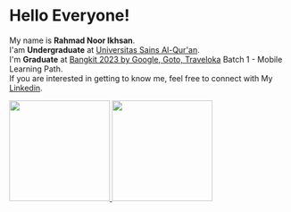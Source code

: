 # Hello Everyone! 

My name is **Rahmad Noor Ikhsan**.\
I'am **Undergraduate** at [Universitas Sains Al-Qur'an](https://unsiq.ac.id/).\
I'm **Graduate** at [Bangkit 2023 by Google, Goto, Traveloka](https://www.dicoding.com/programs/bangkit) Batch 1 - Mobile Learning Path.\
If you are interested in getting to know me, feel free to connect with My [Linkedin](https://www.linkedin.com/in/rahmad-noor-ikhsan-b40747221/).

<p align="left">
<a href="https://github.com/rahmadnoorikhsan">
  <img height="180em" src="https://github-readme-stats-eight-theta.vercel.app/api?username=rahmadnoorikhsan&show_icons=true&theme=algolia&include_all_commits=true&count_private=true"/>
  <img height="180em" src="https://github-readme-stats-eight-theta.vercel.app/api/top-langs/?username=rahmadnoorikhsan&layout=compact&langs_count=8&theme=algolia"/>
</a>
</p>
